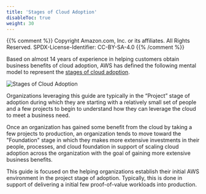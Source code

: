 ```yaml
---
title: 'Stages of Cloud Adoption'
disableToc: true
weight: 30
---
```


{{% comment %}}
Copyright Amazon.com, Inc. or its affiliates. All Rights Reserved.
SPDX-License-Identifier: CC-BY-SA-4.0
{{% /comment %}}

Based on almost 14 years of experience in helping customers obtain business benefits of cloud adoption, AWS has defined the following mental model to represent the [stages of cloud adoption](https://aws.amazon.com/blogs/enterprise-strategy/the-journey-toward-cloud-first-the-stages-of-adoption/). 

![Stages of Cloud Adoption](/images/00-intro/initial-foundation-stages-of-adoption.png)

Organizations leveraging this guide are typically in the “Project” stage of adoption during which they are starting with a relatively small set of people and a few projects to begin to understand how they can leverage the cloud to meet a business need.

Once an organization has gained some benefit from the cloud by taking a few projects to production, an organization tends to move toward the "Foundation" stage in which they makes more extensive investments in their people, processes, and cloud foundation in support of scaling cloud adoption across the organization with the goal of gaining more extensive business benefits.

This guide is focused on the helping organizations establish their initial AWS environment in the project stage of adoption. Typically, this is done in support of delivering a initial few proof-of-value workloads into production.